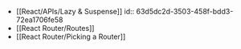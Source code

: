- [[React/APIs/Lazy & Suspense]]
  id:: 63d5dc2d-3503-458f-bdd3-72ea1706fe58
- [[React Router/Routes]]
- [[React Router/Picking a Router]]